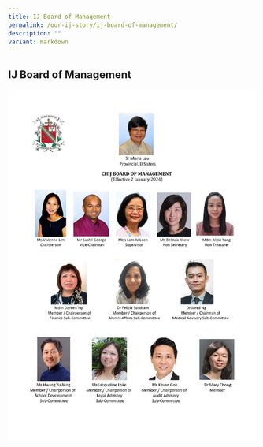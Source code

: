 ```yaml
---
title: IJ Board of Management
permalink: /our-ij-story/ij-board-of-management/
description: ""
variant: markdown
---
```

## IJ Board of Management

![](/images/Our%20IJ%20Story/IJ_BOM_Members_Photo_Chart_20240102.jpg)